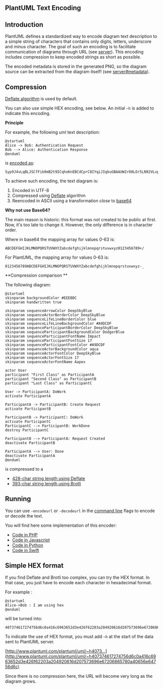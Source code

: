 ## PlantUML Text Encoding



## Introduction

PlantUML defines a standardized way to encode diagram text description to a simple string of characters that contains only digits, letters, underscore and minus character.
The goal of such an encoding is to facilitate communication of diagrams through URL (see [server](server)).
This encoding includes compression to keep encoded strings as short as possible.

The encoded metadata is stored in the generated PNG, so the diagram source can be extracted from the diagram itself! (see [server\#metadata](server#metadata)).


## Compression


[Deflate algorithm](http://en.wikipedia.org/wiki/DEFLATE) is used by default.

You can also use simple HEX encoding, see below. An initial ``~h`` is added to indicate this encoding.

**Principle**

For example, the following uml text description:

```
@startuml
Alice -> Bob: Authentication Request
Bob --> Alice: Authentication Response
@enduml
```

is [encoded as](http://www.plantuml.com/plantuml/uml/Syp9J4vLqBLJSCfFib9mB2t9ICqhoKnEBCdCprC8IYqiJIqkuGBAAUW2rO0LOr5LN92VLvpA1G00):

```
Syp9J4vLqBLJSCfFib9mB2t9ICqhoKnEBCdCprC8IYqiJIqkuGBAAUW2rO0LOr5LN92VLvpA1G00
```


To achieve such encoding, the text diagram is:

1. Encoded in UTF-8
1. Compressed using [Deflate](http://en.wikipedia.org/wiki/DEFLATE) algorithm
1. Reencoded in ASCII using a transformation *close* to [base64](http://en.wikipedia.org/wiki/Base64)


**Why not use Base64?**

The main reason is historic: this format was not created to be public at first. Now, it's too late to change it. However, the only difference is in character order.

Where in base64 the mapping array for values 0-63 is:
```
ABCDEFGHIJKLMNOPQRSTUVWXYZabcdefghijklmnopqrstuvwxyz0123456789+/
```

For PlantUML, the mapping array for values 0-63 is:
```
0123456789ABCDEFGHIJKLMNOPQRSTUVWXYZabcdefghijklmnopqrstuvwxyz-_
```


**Compression comparison **

The following diagram:

```plantuml
@startuml
skinparam backgroundColor #EEEBDC
skinparam handwritten true

skinparam sequenceArrowColor DeepSkyBlue
skinparam sequenceActorBorderColor DeepSkyBlue
skinparam sequenceLifeLineBorderColor blue
skinparam sequenceLifeLineBackgroundColor #A9DCDF
skinparam sequenceParticipantBorderColor DeepSkyBlue
skinparam sequenceParticipantBackgroundColor DodgerBlue
skinparam sequenceParticipantFontName Impact
skinparam sequenceParticipantFontSize 17
skinparam sequenceParticipantFontColor #A9DCDF
skinparam sequenceActorBackgroundColor aqua
skinparam sequenceActorFontColor DeepSkyBlue
skinparam sequenceActorFontSize 17
skinparam sequenceActorFontName Aapex

actor User
participant "First Class" as ParticipantA
participant "Second Class" as ParticipantB
participant "Last Class" as ParticipantC

User -> ParticipantA: DoWork
activate ParticipantA

ParticipantA -> ParticipantB: Create Request
activate ParticipantB

ParticipantB -> ParticipantC: DoWork
activate ParticipantC
ParticipantC --> ParticipantB: WorkDone
destroy ParticipantC

ParticipantB --> ParticipantA: Request Created
deactivate ParticipantB

ParticipantA --> User: Done
deactivate ParticipantA
@enduml
```

is compressed to a

* [428-char string length using Deflate](http://www.plantuml.com/plantuml/uml/ZP4zRy8m48Pt_ueJdHawLMMe53iWLK9LLLHrFk8hM04xd9rI-kiR0u8a1CAG8SdpVja-DxP0nZNCCSiNx4ghbLivXeVnU2nJ9Vo9MABLMpOXa8N09OdQFq-Racn62RFR7WnIecAMx-Ig8Zl0B3YMZZNnFVZKV5UFfRfYteEs1oNFgKed7Oftv60oKw0DzpUgYrf9gTCBudxTnDdmXck2rtM1MUY7P-QFuF6f7-nRV3ZzLctSb7YDFPlUSQstgvwG_VG42_eL0kD7-FJ4eZXFWS74i0-WLkZz0D13RMVI96UKEQkxKTb4ftZDKmaHEy3mfP4qggxqot4UQveV3DJi8UflBQqSWMAAae-utuTE3zdma2qFTJDVrQKAXXVvKPawIq9NyUnshS7Du8lbnzh75ReowH-Gx7tYISRc--JEa_i7)
* [393-char string length using Brotli](http://www.plantuml.com/plantuml/uml/06tq404I5ENsC6cXKT6xxgxaBDG3o_tzkTRbkDJuRa4mYLIoIEFVZsapwhAr5NDHB0jrZfWK5MOp8y53KKy_J2adzUr-HCAJ8bVfEA7x6qMwXhNtcUJYCT4gMZV_c2gzJk9gimqo81bOfXLN-tkYpiaWi3aabF_wrItuxPLX5NINL6FKhAboWjmXbI8jiBfIRnXs0h40re09D-HpekC83iDO8GEXFHTCMoPlXmKCx05mLK_fTdsZCJY1geDzQhs6aar6qIIfU1V5QYHQ5wvIFj8v6xZE0zWeZksK6S5mgnjDR9L1ao9uZg7-gFLepB1EeGVeUILgETgbkEtuAelaPmmGV7kEDjEioz1d6D_0WvvYzGbScBwP8CnA9ZosEQ2vGlBk_7W00)


## Running

You can use ``-encodeurl`` or ``-decodeurl`` in the [command line](command-line) flags to encode or decode the text.

You will find here some implementation of this encoder:

* [Code in PHP](code-php)
* [Code in Javascript](code-javascript-synchronous)
* [Code in Python](https://github.com/dougn/python-plantuml)
* [Code in Swift](https://blog.eidinger.info/plantuml-text-encoding-in-swift)


## Simple HEX format

If you find Deflate and Brotli too complex, you can try the HEX format.
In that case, you just have to encode each character in hexadecimal format.

For example :
```
@startuml
Alice->Bob : I am using hex
@enduml
```

will be turned into:
```
407374617274756d6c0a416c6963652d3e426f62203a204920616d207573696e67206865780a40656e64756d6c
```

To indicate the use of HEX format, you must add ``~h`` at the start of the data sent to PlantUML server.

[http://www.plantuml.com/plantuml/uml/~h4073...](http://www.plantuml.com/plantuml/uml/~h407374617274756d6c0a416c6963652d3e426f62203a204920616d207573696e67206865780a40656e64756d6c)

Since there is no compression here, the URL will become very long as the diagram grows.


